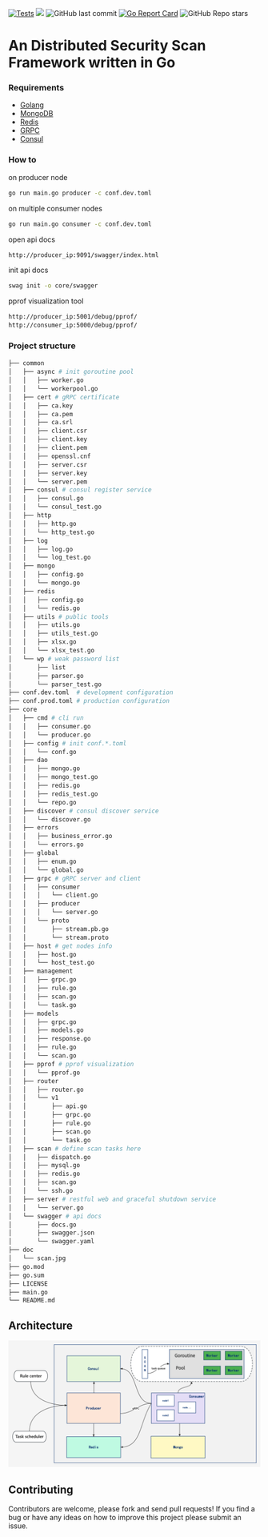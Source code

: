 [![Tests](https://github.com/xxddpac/dss/actions/workflows/ci.yml/badge.svg?branch=main)](https://github.com/xxddpac/dss/actions/workflows/ci.yml)
<img src="https://img.shields.io/github/go-mod/go-version/xxddpac/dss.svg?style=flat-square">
<img alt="GitHub last commit" src="https://img.shields.io/github/last-commit/xxddpac/dss?style=flat-square">
<a href="https://goreportcard.com/report/github.com/xxddpac/dss"><img alt="Go Report Card" src="https://goreportcard.com/badge/github.com/xxddpac/dss"/></a>
<img alt="GitHub Repo stars" src="https://img.shields.io/github/stars/xxddpac/dss?style=social">

# An Distributed Security Scan Framework written in Go

### Requirements

- [Golang](https://go.dev/doc/install)
- [MongoDB](https://docs.mongodb.com/manual/installation/)
- [Redis](https://redis.io/docs/getting-started/installation/)
- [GRPC](https://grpc.io/docs/languages/go/quickstart/)
- [Consul](https://developer.hashicorp.com/consul/docs)

### How to

on producer node

```bash
go run main.go producer -c conf.dev.toml
```

on multiple consumer nodes

```bash
go run main.go consumer -c conf.dev.toml
```

open api docs

```bash
http://producer_ip:9091/swagger/index.html
```

init api docs

```bash
swag init -o core/swagger
```

pprof visualization tool
```bash
http://producer_ip:5001/debug/pprof/
http://consumer_ip:5000/debug/pprof/
```

### Project structure

```bash
├── common
│   ├── async # init goroutine pool
│   │   ├── worker.go
│   │   └── workerpool.go
│   ├── cert # gRPC certificate
│   │   ├── ca.key
│   │   ├── ca.pem
│   │   ├── ca.srl
│   │   ├── client.csr
│   │   ├── client.key
│   │   ├── client.pem
│   │   ├── openssl.cnf
│   │   ├── server.csr
│   │   ├── server.key
│   │   └── server.pem
│   ├── consul # consul register service
│   │   ├── consul.go
│   │   └── consul_test.go
│   ├── http
│   │   ├── http.go
│   │   └── http_test.go
│   ├── log
│   │   ├── log.go
│   │   └── log_test.go
│   ├── mongo
│   │   ├── config.go
│   │   └── mongo.go
│   ├── redis
│   │   ├── config.go
│   │   └── redis.go
│   ├── utils # public tools
│   │   ├── utils.go
│   │   ├── utils_test.go
│   │   ├── xlsx.go
│   │   └── xlsx_test.go
│   └── wp # weak password list
│       ├── list
│       ├── parser.go
│       └── parser_test.go
├── conf.dev.toml  # development configuration
├── conf.prod.toml # production configuration
├── core
│   ├── cmd # cli run 
│   │   ├── consumer.go
│   │   └── producer.go
│   ├── config # init conf.*.toml
│   │   └── conf.go
│   ├── dao
│   │   ├── mongo.go
│   │   ├── mongo_test.go
│   │   ├── redis.go
│   │   ├── redis_test.go
│   │   └── repo.go
│   ├── discover # consul discover service
│   │   └── discover.go
│   ├── errors
│   │   ├── business_error.go
│   │   └── errors.go
│   ├── global
│   │   ├── enum.go
│   │   └── global.go
│   ├── grpc # gRPC server and client
│   │   ├── consumer
│   │   │   └── client.go
│   │   ├── producer
│   │   │   └── server.go
│   │   └── proto
│   │       ├── stream.pb.go
│   │       └── stream.proto
│   ├── host # get nodes info 
│   │   ├── host.go
│   │   └── host_test.go
│   ├── management
│   │   ├── grpc.go
│   │   ├── rule.go
│   │   ├── scan.go
│   │   └── task.go
│   ├── models
│   │   ├── grpc.go
│   │   ├── models.go
│   │   ├── response.go
│   │   ├── rule.go
│   │   └── scan.go
│   ├── pprof # pprof visualization
│   │   └── pprof.go
│   ├── router
│   │   ├── router.go
│   │   └── v1
│   │       ├── api.go
│   │       ├── grpc.go
│   │       ├── rule.go
│   │       ├── scan.go
│   │       └── task.go
│   ├── scan # define scan tasks here
│   │   ├── dispatch.go
│   │   ├── mysql.go
│   │   ├── redis.go
│   │   ├── scan.go
│   │   └── ssh.go
│   ├── server # restful web and graceful shutdown service
│   │   └── server.go
│   └── swagger # api docs
│       ├── docs.go
│       ├── swagger.json
│       └── swagger.yaml
├── doc
│   └── scan.jpg
├── go.mod
├── go.sum
├── LICENSE
├── main.go
└── README.md
```

## Architecture

![img](doc/scan.jpg)

## Contributing

Contributors are welcome, please fork and send pull requests! If you find a bug
or have any ideas on how to improve this project please submit an issue.


